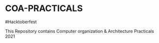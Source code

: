 # COA-PRACTICALS
#Hacktoberfest

This Repository contains Computer organization & Architecture Practicals
2021
